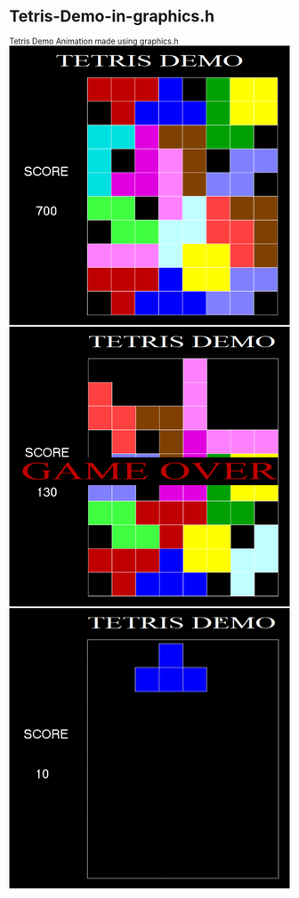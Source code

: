 # Tetris-Demo-in-graphics.h
Tetris Demo Animation made using graphics.h
![Static](Media/Screenshot_Static.png)
![Animated](Media/Screenshot_Animated.png)
![Animated](Media/Animation.gif)
